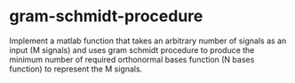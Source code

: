 # gram-schmidt-procedure
Implement a matlab function that takes an arbitrary number of signals as an input (M signals) and uses gram schmidt procedure to produce the minimum number of required orthonormal bases function (N bases function) to represent the M signals.
